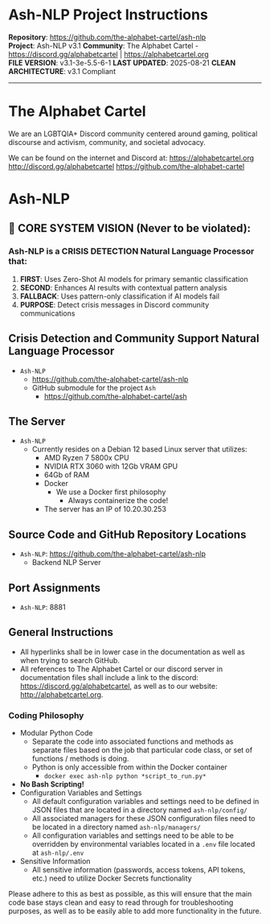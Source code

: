 # Ash-NLP Project Instructions

**Repository**: https://github.com/the-alphabet-cartel/ash-nlp  
**Project**: Ash-NLP v3.1
**Community**: The Alphabet Cartel - https://discord.gg/alphabetcartel | https://alphabetcartel.org  
**FILE VERSION**: v3.1-3e-5.5-6-1
**LAST UPDATED**: 2025-08-21
**CLEAN ARCHITECTURE**: v3.1 Compliant  

---

# The Alphabet Cartel
We are an LGBTQIA+ Discord community centered around gaming, political discourse and activism, community, and societal advocacy.

We can be found on the internet and Discord at:
https://alphabetcartel.org
http://discord.gg/alphabetcartel
https://github.com/the-alphabet-cartel

# Ash-NLP

## 🎯 CORE SYSTEM VISION (Never to be violated):

### **Ash-NLP is a CRISIS DETECTION Natural Language Processor that**:
1. **FIRST**: Uses Zero-Shot AI models for primary semantic classification
2. **SECOND**: Enhances AI results with contextual pattern analysis
3. **FALLBACK**: Uses pattern-only classification if AI models fail
4. **PURPOSE**: Detect crisis messages in Discord community communications


## Crisis Detection and Community Support Natural Language Processor
- `Ash-NLP`
  - https://github.com/the-alphabet-cartel/ash-nlp
  - GitHub submodule for the project `Ash`
    - https://github.com/the-alphabet-cartel/ash

## The Server
- `Ash-NLP`
  - Currently resides on a Debian 12 based Linux server that utilizes:
    - AMD Ryzen 7 5800x CPU
    - NVIDIA RTX 3060 with 12Gb VRAM GPU
    - 64Gb of RAM
    - Docker
      - We use a Docker first philosophy
        - Always containerize the code!
    - The server has an IP of 10.20.30.253

## Source Code and GitHub Repository Locations
- `Ash-NLP`: https://github.com/the-alphabet-cartel/ash-nlp
  - Backend NLP Server

## Port Assignments
- `Ash-NLP`: 8881

## General Instructions
- All hyperlinks shall be in lower case in the documentation as well as when trying to search GitHub.
- All references to The Alphabet Cartel or our discord server in documentation files shall include a link to the discord: https://discord.gg/alphabetcartel, as well as to our website: http://alphabetcartel.org.

### Coding Philosophy
- Modular Python Code
  - Separate the code into associated functions and methods as separate files based on the job that particular code class, or set of functions / methods is doing.
  - Python is only accessible from within the Docker container
    - `docker exec ash-nlp python *script_to_run.py*`
- **No Bash Scripting!**
- Configuration Variables and Settings
  - All default configuration variables and settings need to be defined in JSON files that are located in a directory named  `ash-nlp/config/`
  - All associated managers for these JSON configuration files need to be located in a directory named `ash-nlp/managers/`
  - All configuration variables and settings need to be able to be overridden by environmental variables located in a `.env` file located at `ash-nlp/.env`
- Sensitive Information
  - All sensitive information (passwords, access tokens, API tokens, etc.) need to utilize Docker Secrets functionality

Please adhere to this as best as possible, as this will ensure that the main code base stays clean and easy to read through for troubleshooting purposes, as well as to be easily able to add more functionality in the future.